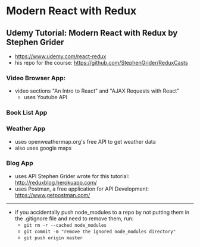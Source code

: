 # Modern React with Redux
## Udemy Tutorial: Modern React with Redux by Stephen Grider
- https://www.udemy.com/react-redux
- his repo for the course: https://github.com/StephenGrider/ReduxCasts

### Video Browser App:
- video sections "An Intro to React" and "AJAX Requests with React"
    - uses Youtube API

### Book List App

### Weather App
  - uses openweathermap.org's free API to get weather data
  - also uses google maps
  
### Blog App
  - uses API Stephen Grider wrote for this tutorial: http://reduxblog.herokuapp.com/
  - uses Postman, a free application for API Development: https://www.getpostman.com/

---------------------------------------------------------------------------------------------------
- if you accidentally push node_modules to a repo by not putting them in the .gitignore
    file and need to remove them, run:
    - `git rm -r --cached node_modules`
    - `git commit -m "remove the ignored node_modules directory"`
    - `git push origin master`
